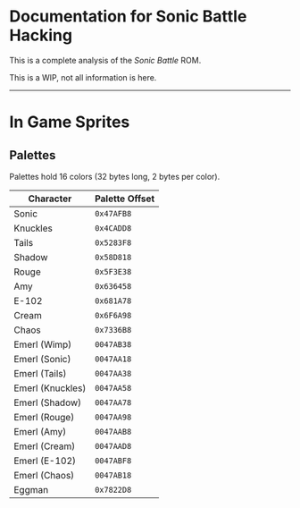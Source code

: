 # Documentation for Sonic Battle Hacking

This is a complete analysis of the _Sonic Battle_ ROM.

This is a WIP, not all information is here.

---

# In Game Sprites

## Palettes

Palettes hold 16 colors (32 bytes long, 2 bytes per color).

| Character        | Palette Offset |
|------------------|----------------|
| Sonic            | `0x47AFB8`     |
| Knuckles         | `0x4CADD8`     |
| Tails            | `0x5283F8`     |
| Shadow           | `0x58D818`     |
| Rouge            | `0x5F3E38`     |
| Amy              | `0x636458`     |
| E-102            | `0x681A78`     |
| Cream            | `0x6F6A98`     |
| Chaos            | `0x7336B8`     |
| Emerl (Wimp)     | `0047AB38`     |
| Emerl (Sonic)    | `0047AA18`     |
| Emerl (Tails)    | `0047AA38`     |
| Emerl (Knuckles) | `0047AA58`     |
| Emerl (Shadow)   | `0047AA78`     |
| Emerl (Rouge)    | `0047AA98`     |
| Emerl (Amy)      | `0047AAB8`     |
| Emerl (Cream)    | `0047AAD8`     |
| Emerl (E-102)    | `0047ABF8`     |
| Emerl (Chaos)    | `0047AB18`     |
| Eggman           | `0x7822D8`     |

